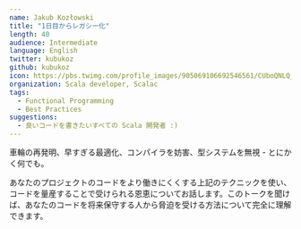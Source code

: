 ```yaml
---
name: Jakub Kozłowski
title: "1日目からレガシー化"
length: 40
audience: Intermediate
language: English
twitter: kubukoz
github: kubukoz
icon: https://pbs.twimg.com/profile_images/905069106692546561/CUboQNLQ_400x400.jpg
organization: Scala developer, Scalac
tags:
  - Functional Programming
  - Best Practices
suggestions:
  - 良いコードを書きたいすべての Scala 開発者 :)
---
```

車輪の再発明、早すぎる最適化、コンパイラを妨害、型システムを無視 - とにかく何でも。

あなたのプロジェクトのコードをより働きにくくする上記のテクニックを使い、コードを量産することで受けられる恩恵についてお話します。このトークを聞けば、あなたのコードを将来保守する人から脅迫を受ける方法について完全に理解できます。
